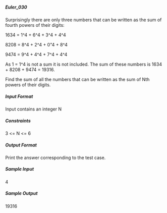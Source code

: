 ##### Euler_030
Surprisingly there are only three numbers that can be written as the sum of fourth powers of their digits:

1634 = 1^4 + 6^4 + 3^4 + 4^4

8208 = 8^4 + 2^4 + 0"4 + 8^4

9474 = 9^4 + 4^4 + 7^4 + 4^4

As 1 = 1^4 is not a sum it is not included.
The sum of these numbers is 1634 + 8208 + 9474 = 19316.

Find the sum of all the numbers that can be written as the sum of Nth powers of their digits.

##### Input Format

Input contains an integer N

##### Constraints

3 <= N <= 6

##### Output Format

Print the answer corresponding to the test case.

##### Sample Input

4

##### Sample Output

19316
